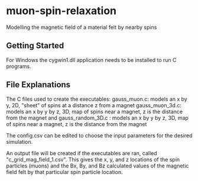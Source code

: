 # muon-spin-relaxation
Modelling the magnetic field of a material felt by nearby spins

## Getting Started

For Windows the cygwin1.dll application needs to be installed to run C programs.


## File Explanations
The C files used to create the executables:
gauss_muon.c: models an x by y, 2D, "sheet" of spins at a distance z from a magnet
gauss_muon_3d.c:  models an x by y by z, 3D, map of spins near a magnet, z is the distance from the magnet
and gauss_random_3D.c :  models an x by y by z, 3D, map of spins near a magnet, z is the distance from the magnet

The config.csv can be edited to choose the input parameters for the desired simulation.

An output file will be created if the executables are ran, called "c_grid_mag_field_1.csv". This gives the x, y, and z locations of the spin particles (muons) and the Bx, By, and Bz calculated values of the magnetic field felt by that particular spin particle location.
